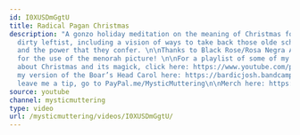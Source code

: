 ```yaml
---
id: I0XUSDmGgtU
title: Radical Pagan Christmas
description: "A gonzo holiday meditation on the meaning of Christmas for me as a dirty,
  dirty leftist, including a vision of ways to take back those olde schoole traditions
  and the power that they confer. \n\nThanks to Black Rose/Rosa Negra Anarchist Federation
  for the use of the menorah picture! \n\nFor a playlist of some of my favorite videos
  about Christmas and its magick, click here: https://www.youtube.com/playlist?list=PLDqseiO953i8xQy1irxpLstgpUR6korV8\n\nDownload
  my version of the Boar’s Head Carol here: https://bardicjosh.bandcamp.com/track/the-boars-head-carol\n\nTo
  leave me a tip, go to PayPal.me/MysticMuttering\n\nMerch here: https://www.teepublic.com/user/mysticmuttering"
source: youtube
channel: mysticmuttering
type: video
url: /mysticmuttering/videos/I0XUSDmGgtU/
---
```

